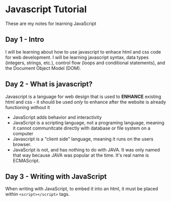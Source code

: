 # Javascript Tutorial
These are my notes for learning JavaScript

## Day 1 - Intro
I will be learning about how to use javascript to enhace html and css code for web development.
I will be learning javascript syntax, data types (integers, strings, etc.), control flow (loops and conditional statements), and the Document Object Model (DOM).

## Day 2 - What is javascript?
Javascript is a language for web design that is used to **ENHANCE** existing html and css - it should be used _only_ to enhance after the website is already functioning without it
- JavaScript adds behavior and interactivity
- JavaScript is a scripting language, not a programing language, meaning it cannot communitcate directly with database or file system on a computer
- Javascript is a "client side" language, meaning it runs on the users browser.
- JavaScript is not, and has nothing to do with JAVA. It was only named that way because JAVA was popular at the time. It's real name is ECMAScript.

## Day 3 - Writing with JavaScript
When writing with JavaScript, to embed it into an html, it must be placed within `<script></script>` tags.

